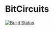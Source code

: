 # BitCircuits

[![Build Status](https://travis-ci.org/glesica/BitCircuits.jl.svg?branch=master)](https://travis-ci.org/glesica/BitCircuits.jl)

